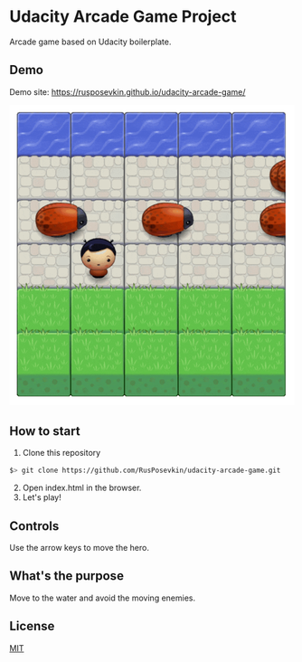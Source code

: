 # Udacity Arcade Game Project
Arcade game based on Udacity boilerplate.

## Demo
Demo site: https://rusposevkin.github.io/udacity-arcade-game/

![Demo animation](https://raw.githubusercontent.com/RusPosevkin/udacity-arcade-game/master/images/demo.gif "Demo animation")

## How to start
1. Clone this repository 
  ```bash
  $> git clone https://github.com/RusPosevkin/udacity-arcade-game.git
  ```
2. Open index.html in the browser.
3. Let's play!

## Controls
Use the arrow keys to move the hero.

## What's the purpose
Move to the water and avoid the moving enemies.

## License
[MIT](LICENSE)

